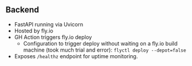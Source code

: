## Backend
- FastAPI running via Uvicorn
- Hosted by fly.io
- GH Action triggers fly.io deploy
    - Configuration to trigger deploy without waiting on a fly.io build machine (took much trial and error):
    `flyctl deploy --depot=false`
- Exposes `/healthz` endpoint for uptime monitoring.
